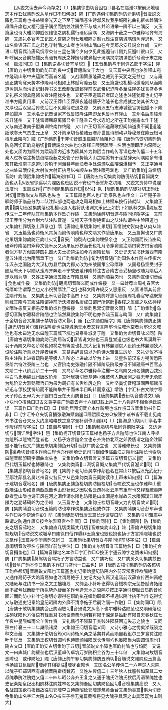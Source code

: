 <!-- { "loadSidebar": true } -->
　　【从説文读去声今两存之】□【集韵徐由切音囚叴□县名在临淮○按前汉地理志本作厹犹集韵改从阜作□不知何据】隅【广韵遇俱切集韵韵防元俱切音虞説文陬也玉篇角也书益稷帝光天之下至于海隅苍生诗邶风俟我乎城隅礼曲礼抠衣趋隅注趋隅升席也又檀弓童子隅坐而执烛注隅坐不与成人并论语举一隅不以三隅反　又玉篇廉也诗大雅抑抑威仪维德之隅礼儒行砥厉廉隅　又海隅十薮之一尔雅释地齐有海隅　又周礼冬官考工记匠人宫隅之制七雉城隅之制九雉注宫隅城隅谓角浮思也　又山名鲁语汪芒氏之君也守封隅之山者也注封山隅山在今吴郡永安县説文作嵎　又叶语口切音偶诗唐风绸缪束刍三星在隅今夕何夕见此邂逅刍叶侧九反逅叶很口反　又叶呼侯反音齁扬雄反离骚有周氏之婵嫣兮或鼻祖于汾隅灵宗初谍伯侨兮流于末之阳侯　篇海同□】□【集韵逆各切音咢阜貌】【五音集韵与干同详乙部干字注】隆【唐韵力中切集韵韵防正韵良中切音癃説文丰大也　又玉篇中央高也尔雅释山宛中隆疏山形中央蕴聚而高者名隆　又战国策虽隆薛之诚到于天犹之无益也　又与窿通正韵穹窿天势本作隆司马相如上林赋穹隆云桡　又玉篇盛也礼檀弓道隆则从而隆道污则从而污史记封禅书文王改制爰周郅隆前汉武帝纪迫隆冬至注隆冬犹言盛冬也　又礼祭义颁禽隆诸长者注隆犹多也　又荀子臣道篇君者国之隆也注隆犹尊也史记平准书方隆贵用事　又前汉王莽传臣莽夙夜隆就孺子注隆长也言成就之使其长大也　又厚也后汉皇后传使后世不见隆薄进退之隙　又前汉五行志沛城鐡官铸鐡鐡不下隆隆如雷声　又地名史记晋世家齐伐鲁取隆注隆即龙也鲁地有隆山　又州名后周陵州宋升隆州　又丰隆雷师屈原离骚吾令丰隆乘云兮求宓妃之所在正韵靊霳本作丰隆　又与南通淮南子俶眞训终南作终隆　又叶卢王切音郎道藏歌但闻仙道贵不闻道隆謡歌参天气贾生元正章　又叶闾承切音棱陆云赠孙世显诗制动以静秘景在隆云根可栖乐此隈岑】隇【广韵集韵于非切音威玉篇隇防险阻也】隈【唐韵乌恢切集韵韵防乌回切正韵乌魁切音煨説文水曲也尔雅释丘隩隈疏隩一名隈也隈即厓内深隩之处也又厓内为隩外为隈疏厓内近水为隩其外为輷隈当作輷传写误也左传僖二十五年秦人过析隈注析楚邑隈隐薮之处管子形势篇大山之隈奚有于深楚辞天问隅隈多有谁知其数淮南子原道训舜钓于河濵朞年而渔者争处湍瀬以曲隈深潭相予　又正字通弓之曲处曰隈仪礼大射仪大射正执弓以袂顺左右隈注隈弓渊也　又广韵集韵乌缋切音防广韵隩隈集韵或作篇海别作□】□【唐韵五结切集韵韵防倪结切音齧説文危也从从毁省徐巡以为陧凶也班固説不安也书泰誓邦之杌陧　又説文贾侍中说陧法度也　玉篇或作广韵同臲集韵或作□棿倪】队【唐韵集韵韵防徒对切正韵杜对切音憝説文从高队也失也　又玉篇部也百人也广韵羣队也左传文十五年楚子乘驿防师于临品分为二队注队部也两道攻之司马相如上林赋车按行骑就队　又集韵正韵类切音怼集韵落也礼檀弓退人若将队诸渊又乐记上如抗下如队释文队媿反左传成十二年俾队其师集韵本作坠亦作隧　又集韵徐醉切音遂与隧同详隧字注　又前汉王莽传分为六尉六队注队音遂　又穆天子传得絶銒山之队注队谓谷中险阻道也　又集韵杜罪切憝上声羣也】隋【唐韵徒果切集韵杜果切音惰説文裂肉也从肉从隓省　又玉篇落也诗衞风其黄而陨传陨隋也释文隋又作堕唐果反　又玉篇懈也又广韵他果切集韵韵防正韵吐火切音妥广韵裂肉也集韵埋祭余也　又正韵圜而长诗豳风破斧传隋銎曰斧释文徒禾反又汤果反形狭而长也礼月令穿窦窖注隋曰窦方曰窖疏隋者似方非方似圆非圆礼器大夫士棜禁注如今方案隋长局　又史记天官书廷藩西有隋星五注南北为隋隋垂下也　又广韵集韵韵防旬为切音随广韵国名本作随左传桓六年汉东之国随为大汉初为县后魏为郡又改为州战国策宝珍隋珠　又国号杨坚受封于随及有天下以随从辵周齐奔走不宁故去辵作隋转注古音隋古音妥杨坚改随为隋后人遂以隋为随　又姓正字通汉五原太守隋昱明　又集韵顺裂肉也　又集韵宣佳切音绥食也或作挼　又集韵韵防翾规切音隓义同或作绥挼　又一曰衅荐血周礼春官大祝隋衅注谓荐血也又小祝赞隋注尸之也释文隋许规反又惠恚反　又晋语隋其前言注隋许规反　又集韵土禾切音詑中高四下也　又集韵呼恚切音孈周礼春官守祧既祭则藏其隋与其服注隋谓神前所沃灌器名康成曰谓尸所祭肺黍稷之属藏之以依神释文隋许恚反又相恚反集韵或作堕绥挼　又集韵思累切音髓义同】隌【广韵集韵乌感切音黤尔雅释言隌闇也注隌然冥貌集韵不明也亦作暗玉篇与晻同　又广韵集韵于金切音音又集韵于禁切音防义同】陲【正字通俗陲字】隍【唐韵集韵韵防正韵胡光切音黄尔雅释诂隍虚也注隍城池无水者又释言隍壑也注城池空者为壑说文城池也有水曰池无水曰隍玉篇城下坑也易泰卦城复于隍　又集韵为命切音咏义同】阶【唐韵古谐切集韵韵防正韵居谐切音皆说文陛也玉篇登堂道也级也书大禹谟舞干羽于两阶又释名阶梯也如梯之有等差也礼丧大记复有林麓则虞人设阶无林麓则狄人设阶注阶所乗以升屋者梯也　又易系辞言语以为阶诗大雅谁生厉阶　又礼少仪不得阶主注阶上进者疏阶是等级人升阶必上进故以阶为上进　又星名前汉东方朔传愿陈泰阶六符注泰阶三台也　又官阶南史张融传融不知阶级阶级亦可不知融唐书百官志文阶二十八阶武阶二十一阶　又乌阶草名尔雅释草注欔一名乌阶又州名韵防西戎别种白马氐地魏武州唐改阶州　又叶居夷切音基诗小雅彼何人斯居河之麋无拳无勇职为乱阶又大雅懿厥哲妇为枭为鸱妇有长舌维厉之阶　又叶坚奚切音稽班固西都赋虽轻迅与僄狡犹愕眙而不能阶攀井干而未半目眴转而意迷】增防【字汇补古文陵字穆天子传西王母为天子謡曰白云在天山防自出】□【唐韵集韵去衍切音遣说文□啇小块也○按徐曰□古文蒉字蒉广韵载去声十六怪□载上声二十八狝迥不相合徐氏説误　玉篇作□广韵作□】□【集韵居拜切音介本作畍境也或作堺□五音集韵书作□非】□【字汇补仓夹切音插张融海赋幽崖□陲隈隩之穷○按陲字诸书皆不载止见南齐书注音仓夹反大约崖岫峻狭之意字彚补训作山崖非】□【篇海息闰切同□亭名本作陖详前陖字注】□【篇海与隈同】十□【集韵频脂切与阰同详前阰字注　又边迷切与同详后字注】隑【集韵柯开切音该玉篇梯也扬子方言隑陭也注江南人呼梯为隑所以隑物而登者也　又扬子方言隑企立也东齐海岱北燕之郊委痿谓之隑企注脚躄不能行也又广韵五来切集韵鱼开切音獃广韵企立也　又博雅修长也　又集韵韵防渠希切音祁本作崎曲岸也亦作碕埼史记司马相如传临曲江之隑州注隑长也索隐曰隑音祁卽碕字谓曲岸头也　又集韵鱼衣切音沂又类篇五亥切音恺义同　又集韵巨代切玉篇梯也博雅陭也　又集韵类篇口漑切音慨又集韵戸代切音瀣义同】□【集韵悉卽切音昔地名】防【集韵下老切音昊夲作鄗邑名在常山○按后汉光武纪行至鄗注鄗县名属赵州音火各反字从邑集韵类篇云同防读作上声未知何据】□【篇海于建切音堰地名】隒【唐韵集韵正韵鱼检切韵防疑检切音噞说文厓也尔雅释山重甗隒注山形如累两甗甗甑也山形状似之因以名云疏孙炎云崖有重岸也又释畜疏善陞甗者登山隒也诗王风在河之漘传漘水隒也防隒是山岸漘是水岸故云水隒郭璞江赋厓隒为之泐嵃碕岭为之喦崿　又玉篇方也　又集韵丘检切音嵰又力冉切音敛义同】防【集韵蒲浪切音徬玉篇附防也夲作傍集韵近也或作并　又集韵蒲庚切音彭车声也夲作□亦作傍通作彭】防【集韵徒郎切音唐玉篇长沙谓隄曰防　又集韵引尔雅庙中路谓之防通作唐○按今尔雅释宫夲作唐】□【集韵同陫】□【集韵同陫】防【集韵充之切音鸱地名　又集韵直几切类篇丈几切音雉集韵山名】隓【唐韵许规切集韵翾规切音防说文败城阜曰隓徐曰俗作隳非玉篇废也毁也损也扬子方言攋隓壊也説文篆作玉篇亦作堕集韵又同□　又集韵杜果切音妥与陊同详前陊字注】□【篇海息闰切音浚亭名与陖同详前陖字注】□【集韵丈尔切音豸玉篇地名】□【集韵托合切音搨垫也】□【篇海音鏁地名本作□字汇作□○按正字通云隙字之譌未知何据】防【广韵集韵莫驾切音骂扬子方言防益也　又广韵巧也　又广韵房久切集韵扶缶切音阜广韵本作□集韵本作□马盛也一曰益也】隔【唐韵古核切集韵韵防各核切正韵各頟切音膈说文障也玉篇塞也史记秦始皇纪防隔内外前汉常惠传欲隔絶汉　又通作鬲荀子大略篇鬲如也注谓鬲絶于上史记大宛传鬲汉道焉前汉薛宣传西州鬲絶又陆厥与沈约书一家之文工拙壤鬲　又韵会小补叶讫得切音祴栁宗元惩咎赋谗妬结而不戒兮犹断断于所执势危疑而多诈兮逢天地之否隔○按正字通引栁赋云质韵音屹固非而韵防小补叶讫得切亦谬得在职韵执在缉韵职缉不相通以隔叶执不当作讫得切　又与融通史记秦始皇纪昭隔内外靡不清净施于后嗣注隔一作融】□【集韵同□】陨【唐韵于敏切集韵韵会正韵羽敏切音殒说文从高下也尔雅释诂陨坠也又陨磒落也注磒犹陨也方俗语有轻重耳书汤诰栗栗危惧若将陨于深渊易姤卦有陨自天春秋庄七年夜中星陨如雨公羊传作霣　又礼儒行不陨获于贫贱注陨获困迫失志之貌也　又同殒左传襄三十二年巢陨诸樊　又集韵王问切音运义同　又诗小雅心之忧矣涕既陨之释文音蕴　又集韵于伦切音筠义同诗衞风桑之落矣其黄而陨自我徂尔三岁食贫注陨叶于贫反　又集韵王权切音圆均也诗商颂幅陨既长传陨均也笺陨当为圆圆谓周也】隖古文□【唐韵正韵安古切集韵于五切音邬说文小障也唐韵村隖也与坞同　又说文一曰庳城广韵壁垒也后汉董卓传卓筑万岁隖积金谷为三十年储　又集韵乌故切音恶障也　或作防垭】隗【唐韵正韵午罪切集韵韵防五贿切音頠说文陮隗也玉篇高也扬雄甘泉赋防隗虖其相婴注隗犹崔嵬也　又国名公羊传僖二十六年楚人灭隗以隗子归郑语西有虞虢晋隗霍杨魏芮　又姓左传僖二十三年狄人伐廧咎如获其二女叔隗季隗注隗姓又僖二十四年昭公奔齐王复之又通于隗氏注隗氏狄后周语翟隗姓也史记秦始皇纪丞相隗林注隗姓林名又集韵吾回切韵防鱼回切音桅集韵高貌　又人名战国策欲将报雠故徃见郭隗李白诗燕昭延郭隗遂筑黄金台又集韵类篇俱为切音龟集韵山名字汇大隗山名○按庄子徐无鬼篇黄帝将见大隗乎具茨之山具茨既为山则大】
